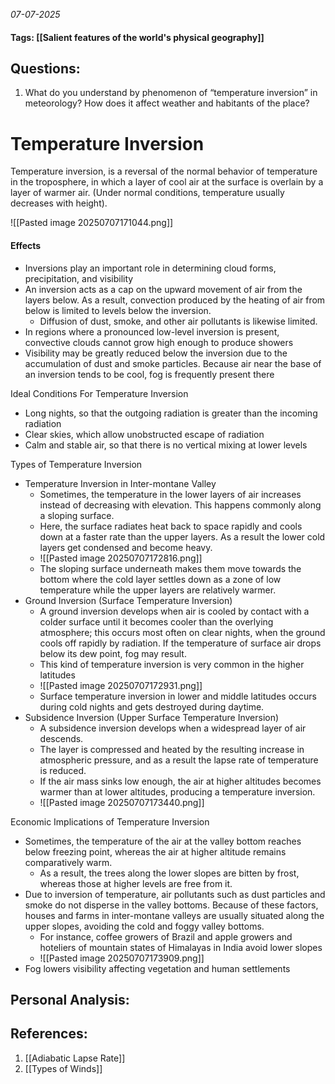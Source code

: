 *07-07-2025*
#### Tags: [[Salient features of the world's physical geography]]


## Questions:

1. What do you understand by phenomenon of “temperature inversion” in meteorology? How does it affect weather and habitants of the place?

# Temperature Inversion

Temperature inversion, is a reversal of the normal behavior of temperature in the troposphere, in which a layer of cool air at the surface is overlain by a layer of warmer air. (Under normal conditions, temperature usually decreases with height).

![[Pasted image 20250707171044.png]]

#### Effects
- Inversions play an important role in determining cloud forms, precipitation, and visibility
- An inversion acts as a cap on the upward movement of air from the layers below. As a result, convection produced by the heating of air from below is limited to levels below the inversion. 
	- Diffusion of dust, smoke, and other air pollutants is likewise limited.
- In regions where a pronounced low-level inversion is present, convective clouds cannot grow high enough to produce showers
- Visibility may be greatly reduced below the inversion due to the accumulation of dust and smoke particles. Because air near the base of an inversion tends to be cool, fog is frequently present there

Ideal Conditions For Temperature Inversion
- Long nights, so that the outgoing radiation is greater than the incoming radiation
- Clear skies, which allow unobstructed escape of radiation
- Calm and stable air, so that there is no vertical mixing at lower levels

Types of Temperature Inversion
- Temperature Inversion in Inter-montane Valley
	- Sometimes, the temperature in the lower layers of air increases instead of decreasing with elevation. This happens commonly along a sloping surface.
	- Here, the surface radiates heat back to space rapidly and cools down at a faster rate than the upper layers. As a result the lower cold layers get condensed and become heavy.
	- ![[Pasted image 20250707172816.png]]
	- The sloping surface underneath makes them move towards the bottom where the cold layer settles down as a zone of low temperature while the upper layers are relatively warmer.
- Ground Inversion (Surface Temperature Inversion)
	- A ground inversion develops when air is cooled by contact with a colder surface until it becomes cooler than the overlying atmosphere; this occurs most often on clear nights, when the ground cools off rapidly by radiation. If the temperature of surface air drops below its dew point, fog may result.
	- This kind of temperature inversion is very common in the higher latitudes
	- ![[Pasted image 20250707172931.png]]
	- Surface temperature inversion in lower and middle latitudes occurs during cold nights and gets destroyed during daytime.
- Subsidence Inversion (Upper Surface Temperature Inversion)
	- A subsidence inversion develops when a widespread layer of air descends.
	- The layer is compressed and heated by the resulting increase in atmospheric pressure, and as a result the lapse rate of temperature is reduced.
	- If the air mass sinks low enough, the air at higher altitudes becomes warmer than at lower altitudes, producing a temperature inversion.
	- ![[Pasted image 20250707173440.png]]

Economic Implications of Temperature Inversion
- Sometimes, the temperature of the air at the valley bottom reaches below freezing point, whereas the air at higher altitude remains comparatively warm. 
	- As a result, the trees along the lower slopes are bitten by frost, whereas those at higher levels are free from it.
- Due to inversion of temperature, air pollutants such as dust particles and smoke do not disperse in the valley bottoms. Because of these factors, houses and farms in inter-montane valleys are usually situated along the upper slopes, avoiding the cold and foggy valley bottoms. 
	- For instance, coffee growers of Brazil and apple growers and hoteliers of mountain states of Himalayas in India avoid lower slopes
	- ![[Pasted image 20250707173909.png]]
- Fog lowers visibility affecting vegetation and human settlements


## Personal Analysis:


## References:

1. [[Adiabatic Lapse Rate]]
2. [[Types of Winds]]